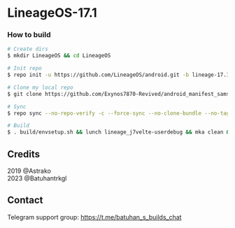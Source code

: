 # LineageOS-17.1

### How to build ###

```bash
# Create dirs
$ mkdir LineageOS && cd LineageOS

# Init repo
$ repo init -u https://github.com/LineageOS/android.git -b lineage-17.1

# Clone my local repo
$ git clone https://github.com/Exynos7870-Revived/android_manifest_samsung_j7velte.git -b LineageOS-17.1 .repo/local_manifests

# Sync
$ repo sync --no-repo-verify -c --force-sync --no-clone-bundle --no-tags --optimized-fetch --prune -j`nproc`

# Build
$ . build/envsetup.sh && lunch lineage_j7velte-userdebug && mka clean && mka api-stubs-docs && mka hiddenapi-lists-docs && mka system-api-stubs-docs && mka test-api-stubs-docs && mka bacon -j`nproc`
```

## Credits
2019 @Astrako<br>
2023 @Batuhantrkgl

## Contact
Telegram support group: https://t.me/batuhan_s_builds_chat
